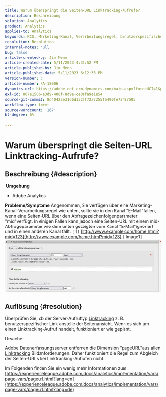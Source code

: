 ```yaml
---
title: Warum überspringt die Seiten-URL Linktracking-Aufrufe?
description: Beschreibung
solution: Analytics
product: Analytics
applies-to: Analytics
keywords: KCS, Marketing-Kanal, Verarbeitungsregel, benutzerspezifischer Link, URL, überspringen, Tracking-Aufrufe, Seite, FAQ
resolution: Resolution
internal-notes: null
bug: false
article-created-by: Jim Menn
article-created-date: 5/11/2023 4:36:52 PM
article-published-by: Jim Menn
article-published-date: 5/11/2023 6:12:33 PM
version-number: 3
article-number: KA-18006
dynamics-url: https://adobe-ent.crm.dynamics.com/main.aspx?forceUCI=1&pagetype=entityrecord&etn=knowledgearticle&id=fa97f106-1af0-ed11-8849-6045bd006295
exl-id: 007e1506-e3d9-408f-8d9e-ce0afa9e1e54
source-git-commit: 8d40422e31d6d132ef72a7255f5490fe72487505
workflow-type: tm+mt
source-wordcount: '167'
ht-degree: 6%

---
```


# Warum überspringt die Seiten-URL Linktracking-Aufrufe?

## Beschreibung {#description}

<b> Umgebung</b>
- Adobe Analytics



<b>Probleme/Symptome</b>
Angenommen, Sie verfügen über eine Marketing-Kanal-Verarbeitungsregel wie unten, sollte sie in den Kanal &quot;E-Mail&quot;fallen, wenn eine Seiten-URL über den Abfragezeichenfolgenparameter &quot;mid&quot;verfügt.
In einigen Fällen kann jedoch eine Seiten-URL mit einem mid-Abfrageparameter wie dem unten gezeigten vom Kanal &quot;E-Mail&quot;ignoriert und in einen anderen Kanal fällt.
`[` 1`]`  [http://www.example.com/home.html?mid=123](http://www.example.com/home.html?mid=123)
`[` Image1`]`
![](assets/___fb97f106-1af0-ed11-8849-6045bd006295___.png)


## Auflösung {#resolution}




Überprüfen Sie, ob der Server-Aufruftyp [Linktracking](https://experienceleague.adobe.com/docs/analytics/implementation/vars/functions/tl-method.html?lang=de) z. B. benutzerspezifischer Link anstelle der Seitenansicht. Wenn es sich um einen Linktracking-Aufruf handelt, funktioniert er wie geplant.





Ursache:

Adobe Datenerfassungsserver entfernen die Dimension &quot;pageURL&quot;aus allen [Linktracking](https://experienceleague.adobe.com/docs/analytics/implementation/vars/functions/tl-method.html?lang=de) Bildanforderungen. Daher funktioniert die Regel zum Abgleich der Seiten-URLs bei Linktracking-Aufrufen nicht.

Im Folgenden finden Sie ein wenig mehr Informationen zum [https://experienceleague.adobe.com/docs/analytics/implementation/vars/page-vars/pageurl.html?lang=en](https://experienceleague.adobe.com/docs/analytics/implementation/vars/page-vars/pageurl.html?lang=de)
